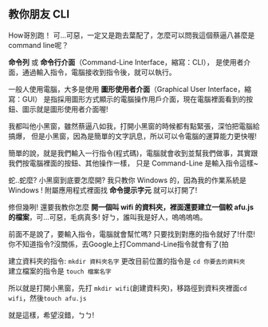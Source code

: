 ## 教你朋友 CLI
How哥別跑！ 可...可惡，一定又是跑去葉配了，怎麼可以問我這個蔡逼八甚麼是command line呢？

**命令列** 或 **命令行介面**（Command-Line Interface，縮寫：CLI），
是使用者介面，通過輸入指令，電腦接收到指令後，就可以執行。

一般人使用電腦，大多是使用 **圖形使用者介面**（Graphical User Interface，縮寫：GUI）
是指採用圖形方式顯示的電腦操作用戶介面，現在電腦裡面看到的按鈕、圖示就是圖形使用者介面喔!

我都叫他小黑窗，雖然蔡逼八如我，打開小黑窗的時候都有點緊張，深怕把電腦給搞爆，
但是小黑窗，因為是簡單的文字訊息，所以可以令電腦的運算能力更快喔!

簡單的說，就是我們輸入一行指令(程式碼)，電腦就會收到並幫我們做事，其實跟我們按電腦裡面的按鈕、其他操作一樣，
只是 Command-Line 是輸入指令這樣~

蛇..蛇麼? 小黑窗到底要怎麼開? 我只教你 Windows 的，因為我的作業系統是 Windows !
附屬應用程式裡面找 **命令提示字元** 就可以打開了!

修但幾咧! 還要我教你怎麼 **開一個叫 wifi 的資料夾，裡面還要建立一個較 afu.js 的檔案**，可...可惡，毛病真多!
好ㄅ，誰叫我是好人，嗚嗚嗚嗚。

前面不是說了，要輸入指令，電腦就會幫忙嗎?
只要找到對應的指令就好了!什麼!你不知道指令?沒關係，去Google上打Command-Line指令就會有了(拍

建立資料夾的指令: `mkdir 資料夾名字`
更改目前位置的指令是 `cd 你要去的資料夾`  
建立檔案的指令是 `touch 檔案名字`

所以就是打開小黑窗，先打 `mkdir wifi`(創建資料夾)，移路徑到資料夾裡面`cd wifi`，然後`touch afu.js`

就是這樣，希望沒錯，ㄅㄅ!




